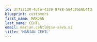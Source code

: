 ```yaml
---
id: 3f732139-4dfe-4320-8788-564c05b6b4f3
blueprint: customers
first_name: MARJAN
last_name: CEHTL
email: marjan.cehtl@zav-sava.si
title: 'MARJAN CEHTL'
---
```

